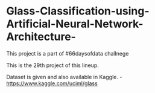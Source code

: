# Glass-Classification-using-Artificial-Neural-Network-Architecture-

This project is a part of #66daysofdata challnege 

This is the 29th project of this lineup.

Dataset is given and also available in Kaggle. - https://www.kaggle.com/uciml/glass
